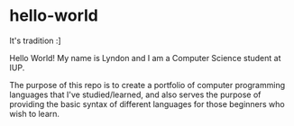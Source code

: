 # hello-world
It's tradition :]

Hello World! My name is Lyndon and I am a Computer Science student at IUP.

The purpose of this repo is to create a portfolio of computer programming languages that I've studied/learned, and also serves the purpose of providing the basic syntax of different languages for those beginners who wish to learn.
